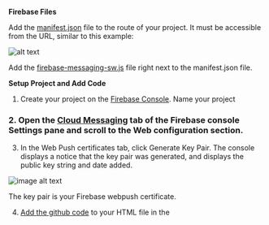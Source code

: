 **Firebase Files**

Add the [manifest.json](https://github.com/BFMarks/IterableWebPush/blob/master/manifest.json) file to the route of your project.  It must be accessible from the URL, similar to this example:


![alt text](https://www.evernote.com/shard/s652/sh/71e80fd2-e3bd-4cdd-9ee6-1b9c044e4974/06a4bc0d1f94d0f8/res/1edb23f7-afc6-4c18-a50e-2596ac542e21/skitch.png)


Add the [firebase-messaging-sw.js](https://github.com/BFMarks/IterableWebPush/blob/master/firebase-messaging-sw.js) file right next to the manifest.json file.

**Setup Project and Add Code**

1. Create your project on the [Firebase Console](https://console.firebase.google.com/).  Name your project 

### 2. Open the [Cloud Messaging](https://console.firebase.google.com/project/_/settings/cloudmessaging/) tab of the Firebase console Settings pane and scroll to the Web configuration section.

3. In the Web Push certificates tab, click Generate Key Pair. The console displays a notice that the key pair was generated, and displays the public key string and date added.


![image alt text](https://www.evernote.com/shard/s652/sh/ba9f21d3-276c-4005-a0c4-9245f00e120c/6d3f36ad17674500/res/07ebd49d-813a-4e15-843b-0ef3f3986af1/skitch.png)

The key pair is your Firebase webpush certificate.


4. [Add the github code](https://github.com/BFMarks/IterableWebPush/blob/master/IterableWebPush.html) to your HTML file in the <script> section

5. Change the credentials to your firebase credentials and Iterable credentials

6.  Add the [requestPermission() function](https://github.com/BFMarks/IterableWebPush/blob/00df3084d9912ed1d08b747dafbe591ee6dd9eb0/IterableWebPush.html#L170) to the place in your code that you want to trigger the permission popup.  Typically, it’s right after signup once you have the user email.

7.  Add the users email to the email variable

8.  Call the [deleteToken() function](https://github.com/BFMarks/IterableWebPush/blob/00df3084d9912ed1d08b747dafbe591ee6dd9eb0/IterableWebPush.html#L187) when a user refreshes the page as this will acquire the latest token and re-update it to the Iterable server.  It is recommended to put this in periodically to ensure you have the most up-to-date browser token.

9.  Got to your Iterable App and add your Server Key from Firebase.  

![image alt text](https://www.evernote.com/shard/s652/sh/49cc51f6-6287-4427-81df-8cd1fac290ba/808f7b7c2d665285/res/338c51e4-d58e-40c0-9c75-de11dd59da0d/skitch.png)



**TESTING:**
Open the Chrome console (option+command+j), collect the current browser token from the console and add it the “Send test push” highlighted section in Iterable Integration page.  You should receive a test push on your browser.

![image alt text](https://www.evernote.com/shard/s652/sh/77b9d64a-0fce-4cc2-83c1-b1e25ceba247/d2ac17764706022c/res/e1f07c2a-e8b7-4f77-92b0-a736260efaa2/skitch.png)



**NOTES:**

* **The webpush popup will not appear if the page is front and center.  It must be minimized or backgrounded.**

* **If the popup fails, Chrome may also need to be reset.**
